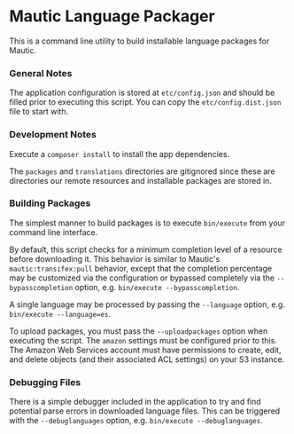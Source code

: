 Mautic Language Packager
====================

This is a command line utility to build installable language packages for Mautic.

### General Notes

The application configuration is stored at `etc/config.json` and should be filled prior to executing this script.  You can copy the `etc/config.dist.json` file to start with.

### Development Notes

Execute a `composer install` to install the app dependencies.

The `packages` and `translations` directories are gitignored since these are directories our remote resources and installable packages are stored in.

### Building Packages

The simplest manner to build packages is to execute `bin/execute` from your command line interface.

By default, this script checks for a minimum completion level of a resource before downloading it.  This behavior is similar to Mautic's `mautic:transifex:pull` behavior, except that the completion percentage may be customized via the configuration or bypassed completely via the `--bypasscompletion` option, e.g. `bin/execute --bypasscompletion`.

A single language may be processed by passing the `--language` option, e.g. `bin/execute --language=es`.

To upload packages, you must pass the `--uploadpackages` option when executing the script.  The `amazon` settings must be configured prior to this.  The Amazon Web Services account must have permissions to create, edit, and delete objects (and their associated ACL settings) on your S3 instance.

### Debugging Files

There is a simple debugger included in the application to try and find potential parse errors in downloaded language files.  This can be triggered with the `--debuglanguages` option, e.g. `bin/execute --debuglanguages`.
